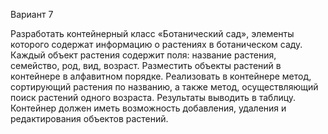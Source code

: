 Вариант 7

Разработать контейнерный класс «Ботанический сад», 
элементы которого содержат информацию о растениях в ботаническом саду. 
Каждый объект растения содержит поля: название растения, семейство, род, вид, возраст. 
Разместить объекты растений в контейнере в алфавитном порядке. 
Реализовать в контейнере метод, сортирующий растения по названию, 
а также метод, осуществляющий поиск растений одного возраста. 
Результаты выводить в таблицу. Контейнер должен иметь возможность добавления, 
удаления и редактирования объектов растений.